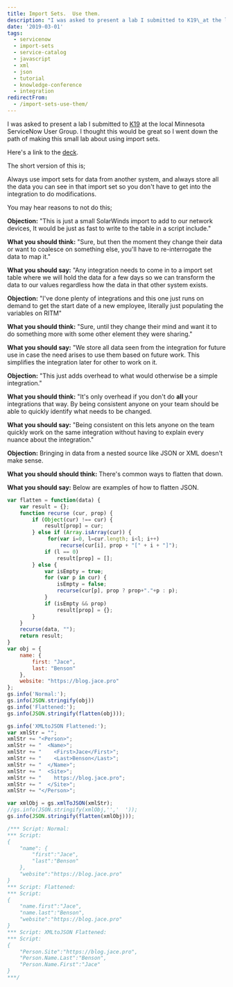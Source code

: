 ```yaml
---
title: Import Sets.  Use them.
description: "I was asked to present a lab I submitted to K19\_at the local Minnesota ServiceNow User Group. I thought this would be great so I went down the path of making..."
date: '2019-03-01'
tags:
  - servicenow
  - import-sets
  - service-catalog
  - javascript
  - xml
  - json
  - tutorial
  - knowledge-conference
  - integration
redirectFrom:
  - /import-sets-use-them/
---
```


<!--StartFragment-->

I was asked to present a lab I submitted to [K19](https://jace.pro/post/2018-12-02-k19-proposals/) at the local Minnesota ServiceNow User Group. I thought this would be great so I went down the path of making this small lab about using import sets.

Here's a link to the [deck](https://sndevs.github.io/meetups/decks/integrate-faster-import-sets).

The short version of this is;

Always use import sets for data from another system, and always store all the data you can see in that import set  so you don't have to get into the integration to do modifications.

You may hear reasons to not do this;

**Objection:** "This is just a small SolarWinds import to add to our network devices, It would be just as fast to write to the table in a script include."

**What you should think:** "Sure, but then the moment they change their data or want to coalesce on something else, you'll have to re-interrogate the data to map it."

**What you should say:** "Any integration needs to come in to a import set table where we will hold the data for a few days so we can transform the data to our values regardless how the data in that other system exists.

**Objection:** "I've done plenty of integrations and this one just runs on demand to get the start date of a new employee, literally just populating the variables on RITM"

**What you should think:** "Sure, until they change their mind and want it to do something more with some other element they were sharing."

**What you should say:** "We store all data seen from the integration for future use in case the need arises to use them based on future work. This simplifies the integration later for other to work on it.

**Objection:** "This just adds overhead to what would otherwise be a simple integration."

**What you should think:** "It's only overhead if you don't do **all** your integrations that way. By being consistent anyone on your team should be able to quickly identify what needs to be changed.

**What you should say:** "Being consistent on this lets anyone on the team quickly work on the same integration without having to explain every nuance about the integration."

**Objection:** Bringing in data from a nested source like JSON or XML doesn't make sense.

**What you should should think:** There's common ways to flatten that down.

**What you should say:** Below are examples of how to flatten JSON.

<!--EndFragment-->

<!--StartFragment-->

```javascript
var flatten = function(data) {
    var result = {};
    function recurse (cur, prop) {
        if (Object(cur) !== cur) {
            result[prop] = cur;
        } else if (Array.isArray(cur)) {
             for(var i=0, l=cur.length; i<l; i++)
                 recurse(cur[i], prop + "[" + i + "]");
            if (l == 0)
                result[prop] = [];
        } else {
            var isEmpty = true;
            for (var p in cur) {
                isEmpty = false;
                recurse(cur[p], prop ? prop+"."+p : p);
            }
            if (isEmpty && prop)
                result[prop] = {};
        }
    }
    recurse(data, "");
    return result;
}
var obj = {
    name: {
        first: "Jace",
        last: "Benson"
    },
    website: "https://blog.jace.pro"
};
gs.info('Normal:');
gs.info(JSON.stringify(obj))
gs.info('Flattened:');
gs.info(JSON.stringify(flatten(obj)));

gs.info('XMLtoJSON Flattened:');
var xmlStr = "";
xmlStr += "<Person>";
xmlStr += "  <Name>";
xmlStr += "    <First>Jace</First>";
xmlStr += "    <Last>Benson</Last>";
xmlStr += "  </Name>";
xmlStr += "  <Site>";
xmlStr += "    https://blog.jace.pro";
xmlStr += "  </Site>";
xmlStr += "</Person>";

var xmlObj = gs.xmlToJSON(xmlStr);
//gs.info(JSON.stringify(xmlObj,'','  '));
gs.info(JSON.stringify(flatten(xmlObj)));

/*** Script: Normal:
*** Script: 
{
    "name": {
        "first":"Jace",
        "last":"Benson"
    },
    "website":"https://blog.jace.pro"
}
*** Script: Flattened:
*** Script: 
{
    "name.first":"Jace",
    "name.last":"Benson",
    "website":"https://blog.jace.pro"
}
*** Script: XMLtoJSON Flattened:
*** Script: 
{
    "Person.Site":"https://blog.jace.pro",
    "Person.Name.Last":"Benson",
    "Person.Name.First":"Jace"
}
***/
```

<!--EndFragment-->